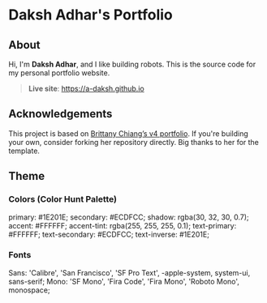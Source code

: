 # Daksh Adhar's Portfolio

## About

Hi, I'm **Daksh Adhar**, and I like building robots. This is the source code for my personal portfolio website.

> **Live site**: https://a-daksh.github.io

## Acknowledgements

This project is based on [Brittany Chiang’s v4 portfolio](https://github.com/bchiang7/v4). If you're building your own, consider forking her repository directly. Big thanks to her for the template.

## Theme

### Colors (Color Hunt Palette)

primary: #1E201E;
secondary: #ECDFCC;
shadow: rgba(30, 32, 30, 0.7);
accent: #FFFFFF;
accent-tint: rgba(255, 255, 255, 0.1);
text-primary: #FFFFFF;
text-secondary: #ECDFCC;
text-inverse: #1E201E;


### Fonts
Sans: 'Calibre', 'San Francisco', 'SF Pro Text', -apple-system, system-ui, sans-serif;
Mono: 'SF Mono', 'Fira Code', 'Fira Mono', 'Roboto Mono', monospace;
